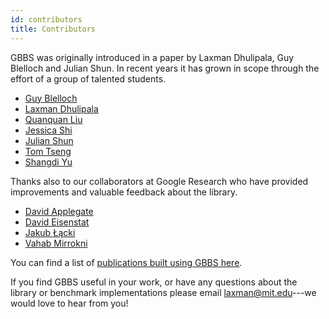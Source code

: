 ```yaml
---
id: contributors
title: Contributors
---
```


GBBS was originally introduced in a paper by Laxman Dhulipala, Guy
Blelloch and Julian Shun. In recent years it has grown in scope
through the effort of a group of talented students.

* [Guy Blelloch](http://www.cs.cmu.edu/~guyb/)
* [Laxman Dhulipala](https://ldhulipala.github.io/)
* [Quanquan Liu](http://quanquancliu.com/)
* [Jessica Shi](http://web.mit.edu/jeshi/www/about/)
* [Julian Shun](https://people.csail.mit.edu/jshun)
* [Tom Tseng](https://www.tomhmtseng.com/)
* [Shangdi Yu](https://yushangdi.github.io/)

Thanks also to our collaborators at Google Research who have provided
improvements and valuable feedback about the library.

* [David Applegate](https://research.google/people/DavidApplegate/)
* [David Eisenstat](https://www.davideisenstat.com/)
* [Jakub Łącki](https://research.google/people/105517/)
* [Vahab Mirrokni](https://people.csail.mit.edu/mirrokni/Welcome.html)

You can find a list of [publications built using GBBS here](research).

If you find GBBS useful in your work, or have any
questions about the library or benchmark implementations please email
[laxman@mit.edu](mailto:laxman@mit.edu)---we would love to hear from you!

